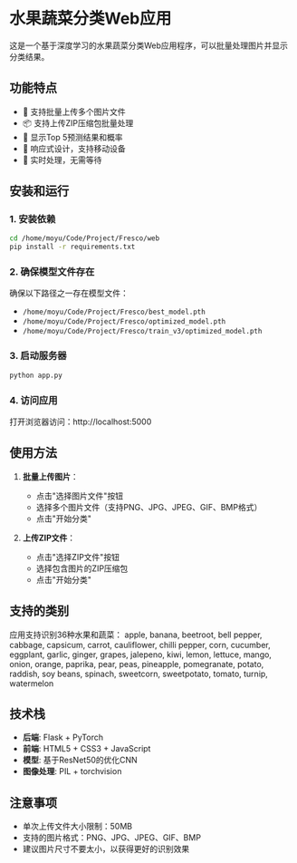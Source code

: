 # 水果蔬菜分类Web应用

这是一个基于深度学习的水果蔬菜分类Web应用程序，可以批量处理图片并显示分类结果。

## 功能特点

- 📁 支持批量上传多个图片文件
- 📦 支持上传ZIP压缩包批量处理
- 🎯 显示Top 5预测结果和概率
- 📱 响应式设计，支持移动设备
- 🚀 实时处理，无需等待

## 安装和运行

### 1. 安装依赖

```bash
cd /home/moyu/Code/Project/Fresco/web
pip install -r requirements.txt
```

### 2. 确保模型文件存在

确保以下路径之一存在模型文件：
- `/home/moyu/Code/Project/Fresco/best_model.pth`
- `/home/moyu/Code/Project/Fresco/optimized_model.pth`
- `/home/moyu/Code/Project/Fresco/train_v3/optimized_model.pth`

### 3. 启动服务器

```bash
python app.py
```

### 4. 访问应用

打开浏览器访问：http://localhost:5000

## 使用方法

1. **批量上传图片**：
   - 点击"选择图片文件"按钮
   - 选择多个图片文件（支持PNG、JPG、JPEG、GIF、BMP格式）
   - 点击"开始分类"

2. **上传ZIP文件**：
   - 点击"选择ZIP文件"按钮
   - 选择包含图片的ZIP压缩包
   - 点击"开始分类"

## 支持的类别

应用支持识别36种水果和蔬菜：
apple, banana, beetroot, bell pepper, cabbage, capsicum, carrot, cauliflower, chilli pepper, corn, cucumber, eggplant, garlic, ginger, grapes, jalepeno, kiwi, lemon, lettuce, mango, onion, orange, paprika, pear, peas, pineapple, pomegranate, potato, raddish, soy beans, spinach, sweetcorn, sweetpotato, tomato, turnip, watermelon

## 技术栈

- **后端**: Flask + PyTorch
- **前端**: HTML5 + CSS3 + JavaScript
- **模型**: 基于ResNet50的优化CNN
- **图像处理**: PIL + torchvision

## 注意事项

- 单次上传文件大小限制：50MB
- 支持的图片格式：PNG、JPG、JPEG、GIF、BMP
- 建议图片尺寸不要太小，以获得更好的识别效果

